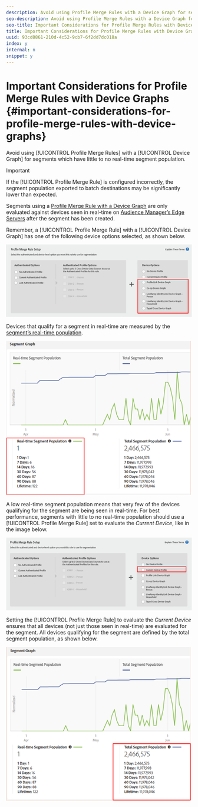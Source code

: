```yaml
---
description: Avoid using Profile Merge Rules with a Device Graph for segments which have little to no real-time segment population.
seo-description: Avoid using Profile Merge Rules with a Device Graph for segments which have little to no real-time segment population.
seo-title: Important Considerations for Profile Merge Rules with Device Graphs
title: Important Considerations for Profile Merge Rules with Device Graphs
uuid: 93cd8861-210d-4c52-9cb7-6f2dd7dc018a
index: y
internal: n
snippet: y
---
```


# Important Considerations for Profile Merge Rules with Device Graphs {#important-considerations-for-profile-merge-rules-with-device-graphs}

Avoid using [!UICONTROL Profile Merge Rules] with a [!UICONTROL Device Graph] for segments which have little to no real-time segment population.

>[!IMPORTANT]
>
>If the [!UICONTROL Profile Merge Rule] is configured incorrectly, the segment population exported to batch destinations may be significantly lower than expected.

Segments using a [Profile Merge Rule with a Device Graph](../../c-features/profile-merge-rules/merge-rule-targeting-options.md#section_F6D35A63A04346EE85DE533A43E5EE0D) are only evaluated against devices seen in real-time on [Audience Manager’s Edge Servers](../../reference/system-components/components-edge.md#concept_DD36E2B5A23D4CC5A91CA9808B908B8E) after the segment has been created.

Remember, a [!UICONTROL Profile Merge Rule] with a [!UICONTROL Device Graph] has one of the following device options selected, as shown below.

![](assets/pmr-considerations-1.png)

Devices that qualify for a segment in real-time are measured by the [segment’s real-time population](../../c-features/c-segments/segment-builder-data.md#section_ED9F6B29E9D541499E3FC7C0A1753FCE).

![](assets/pmr-considerations-2.png)

A low real-time segment population means that very few of the devices qualifying for the segment are being seen in real-time. For best performance, segments with little to no real-time population should use a [!UICONTROL Profile Merge Rule] set to evaluate the *Current Device*, like in the image below.

![](assets/pmr-considerations-3.png)

Setting the [!UICONTROL Profile Merge Rule] to evaluate the *Current Device* ensures that all devices (not just those seen in real-time) are evaluated for the segment. All devices qualifying for the segment are defined by the total segment population, as shown below.

![](assets/pmr-considerations-4.png)